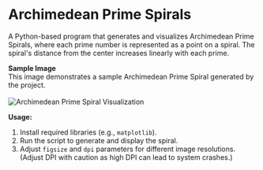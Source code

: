 # Archimedean Prime Spirals

A Python-based program that generates and visualizes Archimedean Prime Spirals, where each prime number is represented as a point on a spiral. The spiral's distance from the center increases linearly with each prime.

**Sample Image**<br>
This image demonstrates a sample Archimedean Prime Spiral generated by the project.
<br><br>
![Archimedean Prime Spiral Visualization](example.png)


**Usage:** 
1. Install required libraries (e.g., `matplotlib`).
2. Run the script to generate and display the spiral.
3. Adjust `figsize` and `dpi` parameters for different image resolutions. (Adjust DPI with caution as high DPI can lead to system crashes.)
